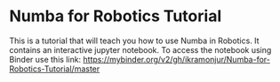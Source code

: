 # Numba for Robotics Tutorial
This is a tutorial that will teach you how to use Numba in Robotics. It contains an interactive jupyter notebook. To access the notebook using Binder use this link: https://mybinder.org/v2/gh/ikramonjur/Numba-for-Robotics-Tutorial/master
